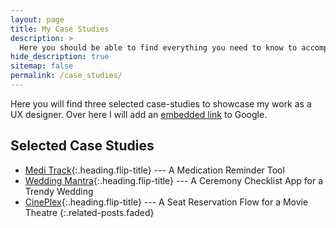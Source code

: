 ```yaml
---
layout: page
title: My Case Studies
description: >
  Here you should be able to find everything you need to know to accomplish the most common tasks when blogging with Hydejack.
hide_description: true
sitemap: false
permalink: /case_studies/
---
```


Here you will find three selected case-studies to showcase my work as a UX designer.
Over here I will add an [embedded link](https://www.google.com) to Google.

## Selected Case Studies
* [Medi Track]{:.heading.flip-title} --- A Medication Reminder Tool
* [Wedding Mantra]{:.heading.flip-title} --- A Ceremony Checklist App for a Trendy Wedding
* [CinePlex]{:.heading.flip-title} --- A Seat Reservation Flow for a Movie Theatre
{:.related-posts.faded}


[medi track]: case_study_1.md
[wedding mantra]: case_study_2.md
[cineplex]: case_study_3.md
